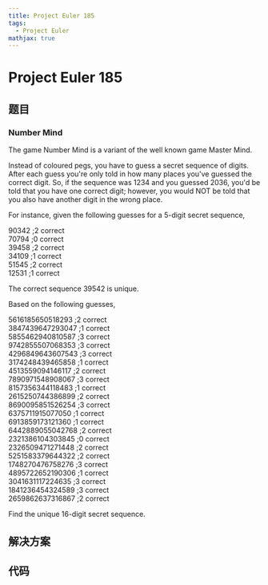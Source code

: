 ```yaml
---
title: Project Euler 185
tags:
  - Project Euler
mathjax: true
---
```

<escape><!-- more --></escape>
    


# Project Euler 185
## 题目
### Number Mind

The game Number Mind is a variant of the well known game Master Mind.

Instead of coloured pegs, you have to guess a secret sequence of digits. After each guess you're only told in how many places you've guessed the correct digit. So, if the sequence was $1234$ and you guessed $2036$, you'd be told that you have one correct digit; however, you would NOT be told that you also have another digit in the wrong place.

For instance, given the following guesses for a $5$-digit secret sequence,

90342 ;2 correct<br>
70794 ;0 correct<br>
39458 ;2 correct<br>
34109 ;1 correct<br>
51545 ;2 correct<br>
12531 ;1 correct

The correct sequence $39542$ is unique.

Based on the following guesses,

5616185650518293 ;2 correct<br>
3847439647293047 ;1 correct<br>
5855462940810587 ;3 correct<br>
9742855507068353 ;3 correct<br>
4296849643607543 ;3 correct<br>
3174248439465858 ;1 correct<br>
4513559094146117 ;2 correct<br>
7890971548908067 ;3 correct<br>
8157356344118483 ;1 correct<br>
2615250744386899 ;2 correct<br>
8690095851526254 ;3 correct<br>
6375711915077050 ;1 correct<br>
6913859173121360 ;1 correct<br>
6442889055042768 ;2 correct<br>
2321386104303845 ;0 correct<br>
2326509471271448 ;2 correct<br>
5251583379644322 ;2 correct<br>
1748270476758276 ;3 correct<br>
4895722652190306 ;1 correct<br>
3041631117224635 ;3 correct<br>
1841236454324589 ;3 correct<br>
2659862637316867 ;2 correct

Find the unique 16-digit secret sequence.


## 解决方案


## 代码


